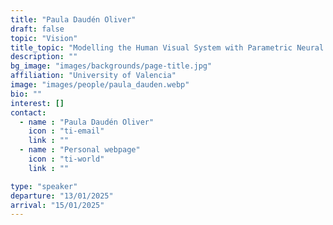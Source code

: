 ```yaml
---
title: "Paula Daudén Oliver"
draft: false
topic: "Vision"
title_topic: "Modelling the Human Visual System with Parametric Neural Networks"
description: ""
bg_image: "images/backgrounds/page-title.jpg"
affiliation: "University of Valencia"
image: "images/people/paula_dauden.webp"
bio: ""
interest: []
contact:
  - name : "Paula Daudén Oliver"
    icon : "ti-email"
    link : ""
  - name : "Personal webpage"
    icon : "ti-world"
    link : ""

type: "speaker"
departure: "13/01/2025"
arrival: "15/01/2025"
---
```



